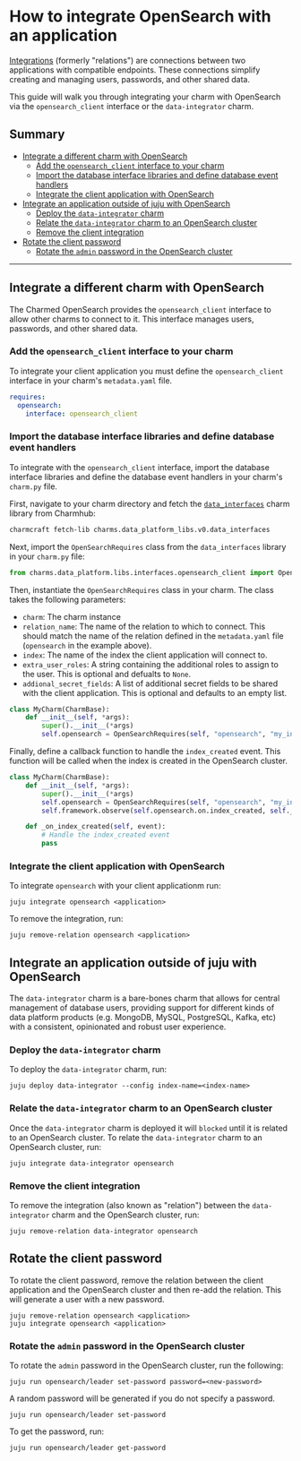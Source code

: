 
# How to integrate OpenSearch with an application

[Integrations](https://juju.is/docs/juju/relation) (formerly "relations") are connections between two applications with compatible endpoints. These connections simplify creating and managing users, passwords, and other shared data.

This guide will walk you through integrating your charm with OpenSearch via the `opensearch_client` interface or the `data-integrator` charm.

## Summary
<!-- TBD depending on whether there is a difference for large deployments, i.e. integrating with the orchestrator -->
  - [Integrate a different charm with OpenSearch](#integrate-a-different-charm-with-opensearch)
    - [Add the `opensearch_client` interface to your charm](#add-the-opensearch_client-interface-to-your-charm)
    - [Import the database interface libraries and define database event handlers](#import-the-database-interface-libraries-and-define-database-event-handlers)
    - [Integrate the client application with OpenSearch](#integrate-the-client-application-with-opensearch)
  - [Integrate an application outside of juju with OpenSearch](#integrate-an-application-outside-of-juju-with-opensearch)
    - [Deploy the `data-integrator` charm](#deploy-the-data-integrator-charm)
    - [Relate the `data-integrator` charm to an OpenSearch cluster](#relate-the-data-integrator-charm-to-an-opensearch-cluster)
    - [Remove the client integration](#remove-the-client-integration)
  - [Rotate the client password](#rotate-the-client-password)
    - [Rotate the `admin` password in the OpenSearch cluster](#rotate-the-admin-password-in-the-opensearch-cluster)

---

## Integrate a different charm with OpenSearch
The Charmed OpenSearch provides the `opensearch_client` interface to allow other charms to connect to it. This interface manages users, passwords, and other shared data. 

### Add the `opensearch_client` interface to your charm

To integrate your client application you must define the `opensearch_client` interface in your charm's `metadata.yaml` file.

```yaml
requires:
  opensearch:
    interface: opensearch_client
```

### Import the database interface libraries and define database event handlers

To integrate with the `opensearch_client` interface, import the database interface libraries and define the database event handlers in your charm's `charm.py` file.

First, navigate to your charm directory and fetch the [`data_interfaces`](https://charmhub.io/data-platform-libs/libraries/data_interfaces) charm library from Charmhub:

```bash
charmcraft fetch-lib charms.data_platform_libs.v0.data_interfaces
```

Next, import the `OpenSearchRequires` class from the `data_interfaces` library in your `charm.py` file:

```python
from charms.data_platform.libs.interfaces.opensearch_client import OpenSearchRequires
```

Then, instantiate the `OpenSearchRequires` class in your charm. The class takes the following parameters:
- `charm`: The charm instance
- `relation_name`: The name of the relation to which to connect. This should match the name of the relation defined in the `metadata.yaml` file (`opensearch` in the example above).
- `index`: The name of the index the client application will connect to.
- `extra_user_roles`: A string containing the additional roles to assign to the user. This is optional and defualts to `None`.
- `addional_secret_fields`: A list of additional secret fields to be shared with the client application. This is optional and defaults to an empty list.

```python
class MyCharm(CharmBase):
    def __init__(self, *args):
        super().__init__(*args)
        self.opensearch = OpenSearchRequires(self, "opensearch", "my_index")
```

Finally, define a callback function to handle the `index_created` event. This function will be called when the index is created in the OpenSearch cluster.

```python
class MyCharm(CharmBase):
    def __init__(self, *args):
        super().__init__(*args)
        self.opensearch = OpenSearchRequires(self, "opensearch", "my_index")
        self.framework.observe(self.opensearch.on.index_created, self._on_index_created)

    def _on_index_created(self, event):
        # Handle the index_created event
        pass
```

### Integrate the client application with OpenSearch
To integrate `opensearch` with your client applicationm run:

```shell
juju integrate opensearch <application>
```

To remove the integration, run:

```shell
juju remove-relation opensearch <application>
```

## Integrate an application outside of juju with OpenSearch

The `data-integrator` charm is a bare-bones charm that allows for central management of database users, providing support for different kinds of data platform products (e.g. MongoDB, MySQL, PostgreSQL, Kafka, etc) with a consistent, opinionated and robust user experience.

### Deploy the `data-integrator` charm

To deploy the `data-integrator` charm, run:

```shell
juju deploy data-integrator --config index-name=<index-name>
```

### Relate the `data-integrator` charm to an OpenSearch cluster
Once the `data-integrator` charm is deployed it will `blocked` until it is related to an OpenSearch cluster. To relate the `data-integrator` charm to an OpenSearch cluster, run:

```shell
juju integrate data-integrator opensearch
```

### Remove the client integration
To remove the integration (also known as "relation") between the `data-integrator` charm and the OpenSearch cluster, run:

```shell
juju remove-relation data-integrator opensearch
```

## Rotate the client password
To rotate the client password, remove the relation between the client application and the OpenSearch cluster and then re-add the relation. This will generate a user with a new password.

```shell
juju remove-relation opensearch <application>
juju integrate opensearch <application>
```

### Rotate the `admin` password in the OpenSearch cluster
To rotate the `admin` password in the OpenSearch cluster, run the following:

```shell
juju run opensearch/leader set-password password=<new-password>
```

A random password will be generated if you do not specify a password.

```shell
juju run opensearch/leader set-password
```

To get the password, run:

```shell
juju run opensearch/leader get-password
```

